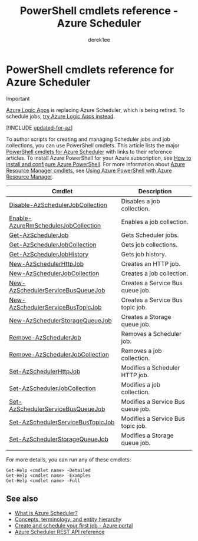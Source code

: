﻿---
title: PowerShell cmdlets reference - Azure Scheduler
description: Learn about PowerShell cmdlets for Azure Scheduler
services: scheduler
ms.service: scheduler
author: derek1ee
ms.author: deli
ms.reviewer: klam
ms.assetid: 9a26c457-d7a1-4e4a-bc79-f26592155218
ms.topic: article
ms.date: 08/18/2016
---

# PowerShell cmdlets reference for Azure Scheduler

> [!IMPORTANT]
> [Azure Logic Apps](../logic-apps/logic-apps-overview.md) 
> is replacing Azure Scheduler, which is being retired. 
> To schedule jobs, [try Azure Logic Apps instead](../scheduler/migrate-from-scheduler-to-logic-apps.md). 

[!INCLUDE [updated-for-az](../../includes/updated-for-az.md)]

To author scripts for creating and 
managing Scheduler jobs and job collections, 
you can use PowerShell cmdlets. This article lists 
the major [PowerShell cmdlets for Azure Scheduler](/powershell/module/azurerm.scheduler) 
with links to their reference articles. 
To install Azure PowerShell for your Azure subscription, 
see [How to install and configure Azure PowerShell](/powershell/azure/overview). 
For more information about [Azure Resource Manager cmdlets](/powershell/azure/overview), 
see [Using Azure PowerShell with Azure Resource Manager](../powershell-azure-resource-manager.md).

| Cmdlet | Description |
|--------|-------------|
| [Disable-AzSchedulerJobCollection](/powershell/module/az.scheduler/disable-azschedulerjobcollection) |Disables a job collection. |
| [Enable-AzureRmSchedulerJobCollection](/powershell/module/az.scheduler/enable-azschedulerjobcollection) |Enables a job collection. |
| [Get-AzSchedulerJob](/powershell/module/az.scheduler/get-azschedulerjob) |Gets Scheduler jobs. |
| [Get-AzSchedulerJobCollection](/powershell/module/az.scheduler/get-azschedulerjobcollection) |Gets job collections. |
| [Get-AzSchedulerJobHistory](/powershell/module/az.scheduler/get-azschedulerjobhistory) |Gets job history. |
| [New-AzSchedulerHttpJob](/powershell/module/az.scheduler/new-azschedulerhttpjob) |Creates an HTTP job. |
| [New-AzSchedulerJobCollection](/powershell/module/az.scheduler/new-azschedulerjobcollection) |Creates a job collection. |
| [New-AzSchedulerServiceBusQueueJob](/powershell/module/az.scheduler/new-azschedulerservicebusqueuejob) | Creates a Service Bus queue job. |
| [New-AzSchedulerServiceBusTopicJob](/powershell/module/az.scheduler/new-azschedulerservicebustopicjob) |Creates a Service Bus topic job. |
| [New-AzSchedulerStorageQueueJob](/powershell/module/az.scheduler/new-azschedulerstoragequeuejob) |Creates a Storage queue job. |
| [Remove-AzSchedulerJob](/powershell/module/az.scheduler/remove-azschedulerjob) |Removes a Scheduler job. |
| [Remove-AzSchedulerJobCollection](/powershell/module/az.scheduler/remove-azschedulerjobcollection) |Removes a job collection. |
| [Set-AzSchedulerHttpJob](/powershell/module/az.scheduler/set-azschedulerhttpjob) |Modifies a Scheduler HTTP job. |
| [Set-AzSchedulerJobCollection](/powershell/module/az.scheduler/set-azschedulerjobcollection) |Modifies a job collection. |
| [Set-AzSchedulerServiceBusQueueJob](/powershell/module/az.scheduler/set-azschedulerservicebusqueuejob) |Modifies a Service Bus queue job. |
| [Set-AzSchedulerServiceBusTopicJob](/powershell/module/az.scheduler/set-azschedulerservicebustopicjob) |Modifies a Service Bus topic job. |
| [Set-AzSchedulerStorageQueueJob](/powershell/module/az.scheduler/set-azschedulerstoragequeuejob) |Modifies a Storage queue job. |
||| 

For more details, you can run any of these cmdlets: 

```
Get-Help <cmdlet name> -Detailed
Get-Help <cmdlet name> -Examples
Get-Help <cmdlet name> -Full
```

## See also

* [What is Azure Scheduler?](scheduler-intro.md)
* [Concepts, terminology, and entity hierarchy](scheduler-concepts-terms.md)
* [Create and schedule your first job - Azure portal](scheduler-get-started-portal.md)
* [Azure Scheduler REST API reference](https://msdn.microsoft.com/library/mt629143)
